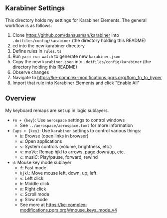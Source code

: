 ## Karabiner Settings

This directory holds my settings for Karabiner Elements. The general workflow is as follows:

1. Clone https://github.com/dansusman/karabiner into `.dotfiles/config/karabiner` (the directory holding this README)
2. cd into the new karabiner directory 
3. Define rules in `rules.ts`
4. Run `yarn run watch` to generate new `karabiner.json`
5. Copy the new `karabiner.json` into `.dotfiles/config/karabiner` (the directory holding this README)
6. Observe changes
7. Navigate to https://ke-complex-modifications.pqrs.org/#om_fn_to_hyper
8. Import that rule into Karabiner Elements and click "Enable All"


## Overview

My keyboard remaps are set up in logic sublayers.

- `Fn + {key}`: Use `aerospace` settings to control windows
    - See `../aerospace/aerospace.toml` for more information
- `Caps + {key}`: Use `karabiner` settings to control various things:
    - `b`: *B*rowse (open links in browser)
    - `o`: *O*pen applications
    - `s`: *S*ystem controls (volume, brightness, etc.)
    - `v`: mo*V*e: Remap hjkl to arrows, page down/up, etc.
    - `c`: musi*C*: Play/pause, forward, rewind
- `d`: Mouse key mode sublayer
    - `f`: Fast mode
    - `hjkl`: Move mouse left, down, up, left
    - `v`: Left click
    - `b`: Middle click
    - `n`: Right click
    - `s`: Scroll mode
    - `g`: Slow mode
    - See more at https://ke-complex-modifications.pqrs.org/#mouse_keys_mode_v4

